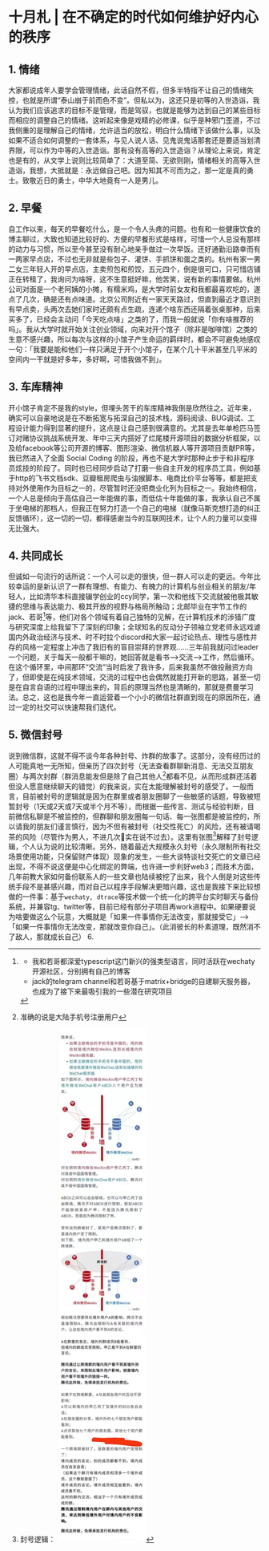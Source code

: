 # 十月札 | 在不确定的时代如何维护好内心的秩序

## 1. 情绪

大家都说成年人要学会管理情绪，此话自然不假，但多半特指不让自己的情绪失控，也就是所谓“泰山崩于前而色不变”。但私以为，这还只是初等的入世造诣，我认为我们应该追求的目标不是管理，而是驾驭，也就是能够为达到自己的某些目标而相应的调整自己的情绪。这听起来像是戏精的必修课，似乎是种邪门歪道，不过我侧重的是理解自己的情绪，允许适当的放松，明白什么情绪下该做什么事，以及如果不适合如何调整的一套体系，与见人说人话、见鬼说鬼话那套还是要适当划清界限，可以作为中等的入世造诣。那有没有高等的入世造诣？从理论上来说，肯定也是有的，从文学上说则比较简单了：大道至简、无欲则刚，情绪相关的高等入世造诣，我想，大抵就是：永远做自己吧。因为知其不可而为之，那一定是真的勇士。致敬近日的勇士，中华大地竟有一人是男儿。

## 2. 早餐

自工作以来，每天的早餐吃什么，是一个令人头疼的问题。也有和一些健康饮食的博主聊过，大致也知道比较好的、方便的早餐形式是啥样，可惜一个人总没有那样的动力与习惯，所以至今甚至没有耐心地亲手做过一次早饭。还好通勤沿路幸而有一两家早点店，不过也无非就是些包子、灌饼、手抓饼和蛋之类的。杭州有家一男二女三年轻人开的早点店，主卖煎包和煎饺，五元四个，倒是很可口，只可惜店铺正在转租了，我询问为啥呀，这不生意挺好嘛，他苦笑，说有新的事情要做。杭州公司对面是一个老阿姨的小摊，有糯米鸡，是大学时前女友和我都最喜欢吃的，遂点了几次，确是还有点味道。北京公司附近有一家天天路过，但直到最近才意识到有早点卖，头两次去她们家时还颇有点生疏，连递个啥东西还隔着张桌那种，后来买多了，已经会主动问「今天吃点啥」之类的了，而我一般就说「你有啥推荐的吗」。我从大学时就开始关注创业领域，向来对开个馆子（除非是咖啡馆）之类的生意不感兴趣，所以每次与这样的小馆子产生命运的羁绊时，都会不可避免地感叹一句：「我要是能和他们一样只满足于开个小馆子，在某个几十平米甚至几平米的空间内一干就是好多年，多好啊，可惜我做不到」。

## 3. 车库精神

开小馆子肯定不是我的style，但埋头苦干的车库精神我倒是欣然往之。近年来，确实可以自豪地说是在不断拓宽与拓深自己的技术栈，源码阅读、BUG调试、工程设计能力得到显著的提升，这点是让自己感到很满意的。尤其是去年单枪匹马签订对赌协议挑战系统开发、年中三天内搭好了烂尾楼开源项目的数据分析框架，以及给facebook等公司开源的博客、图形渲染、微信机器人等开源项目贡献PR等，我已然进入了全面 Social Coding 的阶段，再也不是大学时那种止步于和非程序员炫技的阶段了。同时也已经同步启动了打磨一些自主开发的程序员工具，例如基于http的飞书文档sdk、豆瓣租房爬虫与油猴脚本、电商比价平台等等，都是把支持对外使用作为目标之一的，尽管暂时还没把商业化列为目标之一。我始终相信，一个人总是倾向于高估自己一年能做的事，而低估十年能做的事，我承认自己不属于坐电梯的那档人，但我正在努力打造一个自己的电梯（就像马斯克想打造的纠正反馈循环），这一切的一切，都得感谢当今的互联网技术，让个人的力量可以变得无比强大。

## 4. 共同成长

但诚如一句流行的话所说：一个人可以走的很快，但一群人可以走的更远。今年比较幸运的是新认识了一群有理想、有能力、有魄力的计算机与创业相关的朋友/年轻人，比如清华本科直接辍学创业的ccy同学，第一次和他线下交流就被他极其敏捷的思维与表达能力、极其开放的视野与格局所触动；北邮毕业在字节工作的jack、若哥[^jack-ruo]等，他们对各个领域有着自己独特的见解，在计算机技术的涉猎广度与研究深度上给我留下了深刻的印象；全球知名的反动分子领袖立党老师永远戏谑国内外政治经济与技术、时不时拉个discord和大家一起讨论热点、理性与感性并存的风格一定程度上冲击了我旧有的盲目崇拜的世界观……三年前我就问过leader一个问题，关于每天一般都干嘛的，她回答就是看书-->交流-->工作，然后循环。在这个循环里，中间那环“交流”当时启发了我许多，后来我虽然不做投融资方向了，但即使是在纯技术领域，交流的过程中也会偶然就能打开新的思路，甚至一切是在自言自语的过程中理出来的，背后的原理当然也是清晰的，那就是费曼学习法。总之，这也是我今年一直运营着一个小小的微信社群直到现在的原因所在，通过一定的社交可以快速帮我们迭代。

## 5. 微信封号

说到微信群，这就不得不谈今年各种封号、炸群的故事了。这部分，没有经历过的人可能真地一无所知，但亲历了四次封号（无法查看群聊新消息、无法交互朋友圈）与两次封群（群消息能发但是除了自己其他人[^invisible-users]都看不见，从而形成群还活着但没人愿意继续聊天的错觉）的我来说，实在太能理解被封号的感受了。一般而言，目前被封号的逻辑就是因为在群里或者朋友圈聊了一些敏感的话题，导致被短暂封号（1天或2天或7天或半个月不等），而根据一些传言、测试与经验判断，目前微信私聊是不被监控的，但群聊和朋友圈每一句话、每一张图都是被监控的，所以请我的朋友们谨言慎行，因为不但有被封号（社交性死亡）的风险，还有被请喝茶的风险（尽管作为男人，不进几次🍊实在说不过去）。这里有张图[^seal-wechat-logic]解释了封号逻辑，个人认为说的比较清晰。另外，随着最近大规模永久封号（永久限制所有社交场景使用功能，只保留财产体现）现象的发生，一些大谈特谈社交死亡的文章已经出现，不得不说这便是中心化绑定的弊端，也许进一步利好web3；而技术方面，几年前教大家如何备份联系人的一些文章也陆续被挖了出来，我个人倒是对这些传统手段不是甚感兴趣，而对自己以程序手段解决更暗兴趣，这也是我接下来比较想做的一件事：基于`wechaty, dtrace`等技术做一个统一化的跨平台实时聊天与备份系统，并兼容tg、twitter等，目前已经有部分子项目再work进程中。如果硬要说为啥要做这么个玩意，大概就是「如果一件事情你无法改变，那就接受它」--> 「如果一件事情你无法改变，那就改变你自己」。（此消彼长的朴素道理，既然消不了敌人，那就成长自己）
6. 

[^jack-ruo]: 
    - 我和若哥都深爱typescript这门新兴的强类型语言，同时活跃在wechaty开源社区，分别拥有自己的博客
    - jack的telegram channel和若哥基于matrix+bridge的自建聊天服务器，也成为了接下来最吸引我的一些潜在研究项目

[^invisible-users]: 准确的说是大陆手机号注册用户

[^seal-wechat-logic]: 封号逻辑：
    ![picture 1](.imgs/index-1666173714880-10d1adb5dde9f1141e295b99531c7257834bf51c3ec73a7ab2f3fefc098a0387.png)  
